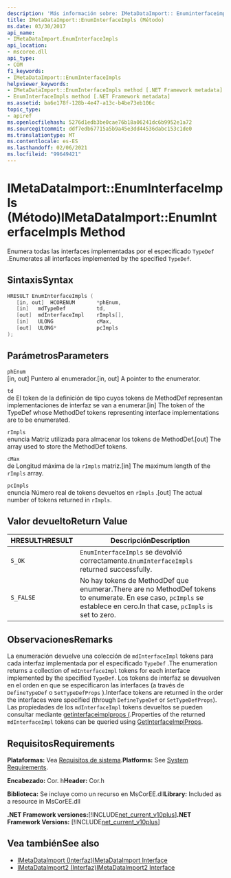 ```yaml
---
description: 'Más información sobre: IMetaDataImport:: Enuminterfaceimpls ((método)'
title: IMetaDataImport::EnumInterfaceImpls (Método)
ms.date: 03/30/2017
api_name:
- IMetaDataImport.EnumInterfaceImpls
api_location:
- mscoree.dll
api_type:
- COM
f1_keywords:
- IMetaDataImport::EnumInterfaceImpls
helpviewer_keywords:
- IMetaDataImport::EnumInterfaceImpls method [.NET Framework metadata]
- EnumInterfaceImpls method [.NET Framework metadata]
ms.assetid: ba6e178f-128b-4e47-a13c-b4be73eb106c
topic_type:
- apiref
ms.openlocfilehash: 5276d1edb3be0cae76b18a06241dc6b9952e1a72
ms.sourcegitcommit: ddf7edb67715a5b9a45e3dd44536dabc153c1de0
ms.translationtype: MT
ms.contentlocale: es-ES
ms.lasthandoff: 02/06/2021
ms.locfileid: "99649421"
---
```

# <a name="imetadataimportenuminterfaceimpls-method"></a><span data-ttu-id="631ab-103">IMetaDataImport::EnumInterfaceImpls (Método)</span><span class="sxs-lookup"><span data-stu-id="631ab-103">IMetaDataImport::EnumInterfaceImpls Method</span></span>

<span data-ttu-id="631ab-104">Enumera todas las interfaces implementadas por el especificado `TypeDef` .</span><span class="sxs-lookup"><span data-stu-id="631ab-104">Enumerates all interfaces implemented by the specified `TypeDef`.</span></span>
  
## <a name="syntax"></a><span data-ttu-id="631ab-105">Sintaxis</span><span class="sxs-lookup"><span data-stu-id="631ab-105">Syntax</span></span>  
  
```cpp  
HRESULT EnumInterfaceImpls (  
   [in, out]  HCORENUM       *phEnum,
   [in]   mdTypeDef          td,  
   [out]  mdInterfaceImpl    rImpls[],
   [in]   ULONG              cMax,  
   [out]  ULONG*             pcImpls  
);  
```  
  
## <a name="parameters"></a><span data-ttu-id="631ab-106">Parámetros</span><span class="sxs-lookup"><span data-stu-id="631ab-106">Parameters</span></span>  

 `phEnum`  
 <span data-ttu-id="631ab-107">[in, out] Puntero al enumerador.</span><span class="sxs-lookup"><span data-stu-id="631ab-107">[in, out] A pointer to the enumerator.</span></span>  
  
 `td`  
 <span data-ttu-id="631ab-108">de El token de la definición de tipo cuyos tokens de MethodDef representan implementaciones de interfaz se van a enumerar.</span><span class="sxs-lookup"><span data-stu-id="631ab-108">[in] The token of the TypeDef whose MethodDef tokens representing interface implementations are to be enumerated.</span></span>  
  
 `rImpls`  
 <span data-ttu-id="631ab-109">enuncia Matriz utilizada para almacenar los tokens de MethodDef.</span><span class="sxs-lookup"><span data-stu-id="631ab-109">[out] The array used to store the MethodDef tokens.</span></span>  
  
 `cMax`  
 <span data-ttu-id="631ab-110">de Longitud máxima de la `rImpls` matriz.</span><span class="sxs-lookup"><span data-stu-id="631ab-110">[in] The maximum length of the `rImpls` array.</span></span>  
  
 `pcImpls`  
 <span data-ttu-id="631ab-111">enuncia Número real de tokens devueltos en `rImpls` .</span><span class="sxs-lookup"><span data-stu-id="631ab-111">[out] The actual number of tokens returned in `rImpls`.</span></span>  
  
## <a name="return-value"></a><span data-ttu-id="631ab-112">Valor devuelto</span><span class="sxs-lookup"><span data-stu-id="631ab-112">Return Value</span></span>  
  
|<span data-ttu-id="631ab-113">HRESULT</span><span class="sxs-lookup"><span data-stu-id="631ab-113">HRESULT</span></span>|<span data-ttu-id="631ab-114">Descripción</span><span class="sxs-lookup"><span data-stu-id="631ab-114">Description</span></span>|  
|-------------|-----------------|  
|`S_OK`|<span data-ttu-id="631ab-115">`EnumInterfaceImpls` se devolvió correctamente.</span><span class="sxs-lookup"><span data-stu-id="631ab-115">`EnumInterfaceImpls` returned successfully.</span></span>|  
|`S_FALSE`|<span data-ttu-id="631ab-116">No hay tokens de MethodDef que enumerar.</span><span class="sxs-lookup"><span data-stu-id="631ab-116">There are no MethodDef tokens to enumerate.</span></span> <span data-ttu-id="631ab-117">En ese caso, `pcImpls` se establece en cero.</span><span class="sxs-lookup"><span data-stu-id="631ab-117">In that case, `pcImpls` is set to zero.</span></span>|  

## <a name="remarks"></a><span data-ttu-id="631ab-118">Observaciones</span><span class="sxs-lookup"><span data-stu-id="631ab-118">Remarks</span></span>

<span data-ttu-id="631ab-119">La enumeración devuelve una colección de `mdInterfaceImpl` tokens para cada interfaz implementada por el especificado `TypeDef` .</span><span class="sxs-lookup"><span data-stu-id="631ab-119">The enumeration returns a collection of `mdInterfaceImpl` tokens for each interface implemented by the specified `TypeDef`.</span></span> <span data-ttu-id="631ab-120">Los tokens de interfaz se devuelven en el orden en que se especificaron las interfaces (a través de `DefineTypeDef` o `SetTypeDefProps` ).</span><span class="sxs-lookup"><span data-stu-id="631ab-120">Interface tokens are returned in the order the interfaces were specified (through `DefineTypeDef` or `SetTypeDefProps`).</span></span> <span data-ttu-id="631ab-121">Las propiedades de los `mdInterfaceImpl` tokens devueltos se pueden consultar mediante [getinterfaceimplprops (](imetadataimport-getinterfaceimplprops-method.md).</span><span class="sxs-lookup"><span data-stu-id="631ab-121">Properties of the returned `mdInterfaceImpl` tokens can be queried using [GetInterfaceImplProps](imetadataimport-getinterfaceimplprops-method.md).</span></span>
  
## <a name="requirements"></a><span data-ttu-id="631ab-122">Requisitos</span><span class="sxs-lookup"><span data-stu-id="631ab-122">Requirements</span></span>  

 <span data-ttu-id="631ab-123">**Plataformas:** Vea [Requisitos de sistema](../../get-started/system-requirements.md).</span><span class="sxs-lookup"><span data-stu-id="631ab-123">**Platforms:** See [System Requirements](../../get-started/system-requirements.md).</span></span>  
  
 <span data-ttu-id="631ab-124">**Encabezado:** Cor. h</span><span class="sxs-lookup"><span data-stu-id="631ab-124">**Header:** Cor.h</span></span>  
  
 <span data-ttu-id="631ab-125">**Biblioteca:** Se incluye como un recurso en MsCorEE.dll</span><span class="sxs-lookup"><span data-stu-id="631ab-125">**Library:** Included as a resource in MsCorEE.dll</span></span>  
  
 <span data-ttu-id="631ab-126">**.NET Framework versiones:**[!INCLUDE[net_current_v10plus](../../../../includes/net-current-v10plus-md.md)]</span><span class="sxs-lookup"><span data-stu-id="631ab-126">**.NET Framework Versions:** [!INCLUDE[net_current_v10plus](../../../../includes/net-current-v10plus-md.md)]</span></span>  
  
## <a name="see-also"></a><span data-ttu-id="631ab-127">Vea también</span><span class="sxs-lookup"><span data-stu-id="631ab-127">See also</span></span>

- [<span data-ttu-id="631ab-128">IMetaDataImport (Interfaz)</span><span class="sxs-lookup"><span data-stu-id="631ab-128">IMetaDataImport Interface</span></span>](imetadataimport-interface.md)
- [<span data-ttu-id="631ab-129">IMetaDataImport2 (Interfaz)</span><span class="sxs-lookup"><span data-stu-id="631ab-129">IMetaDataImport2 Interface</span></span>](imetadataimport2-interface.md)
